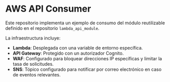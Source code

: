 # AWS API Consumer

Este repositorio implementa un ejemplo de consumo del módulo reutilizable definido en el repositorio `lambda_api_module`. 

La infraestructura incluye:

- **Lambda**: Desplegada con una variable de entorno específica.
- **API Gateway**: Protegido con un autorizador Cognito.
- **WAF**: Configurado para bloquear direcciones IP específicas y limitar la tasa de solicitudes.
- **SNS**: Tópico configurado para notificar por correo electrónico en caso de eventos relevantes.